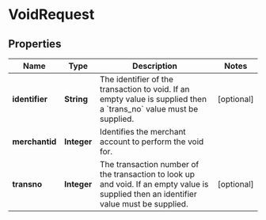 

# VoidRequest


## Properties

| Name | Type | Description | Notes |
|------------ | ------------- | ------------- | -------------|
|**identifier** | **String** | The identifier of the transaction to void. If an empty value is supplied then a &#x60;trans_no&#x60; value must be supplied. |  [optional] |
|**merchantid** | **Integer** | Identifies the merchant account to perform the void for. |  |
|**transno** | **Integer** | The transaction number of the transaction to look up and void. If an empty value is supplied then an identifier value must be supplied. |  [optional] |



